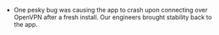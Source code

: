 * One pesky bug was causing the app to crash upon connecting over OpenVPN after a fresh install. Our engineers brought stability back to the app.
